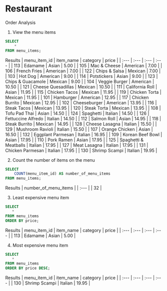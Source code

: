 # Restaurant
Order Analysis

1.  View the menu items
```sql
SELECT
    *
FROM menu_items;
```
Results
| menu\_item\_id | item\_name | category | price |
| :--- | :--- | :--- | :--- |
| 113 | Edamame | Asian | 5.00 |
| 105 | Mac & Cheese | American | 7.00 |
| 106 | French Fries | American | 7.00 |
| 122 | Chips & Salsa | Mexican | 7.00 |
| 103 | Hot Dog | American | 9.00 |
| 114 | Potstickers | Asian | 9.00 |
| 123 | Chips & Guacamole | Mexican | 9.00 |
| 104 | Veggie Burger | American | 10.50 |
| 121 | Cheese Quesadillas | Mexican | 10.50 |
| 111 | California Roll | Asian | 11.95 |
| 115 | Chicken Tacos | Mexican | 11.95 |
| 119 | Chicken Torta | Mexican | 11.95 |
| 101 | Hamburger | American | 12.95 |
| 117 | Chicken Burrito | Mexican | 12.95 |
| 102 | Cheeseburger | American | 13.95 |
| 116 | Steak Tacos | Mexican | 13.95 |
| 120 | Steak Torta | Mexican | 13.95 |
| 108 | Tofu Pad Thai | Asian | 14.50 |
| 124 | Spaghetti | Italian | 14.50 |
| 126 | Fettuccine Alfredo | Italian | 14.50 |
| 112 | Salmon Roll | Asian | 14.95 |
| 118 | Steak Burrito | Mexican | 14.95 |
| 128 | Cheese Lasagna | Italian | 15.50 |
| 129 | Mushroom Ravioli | Italian | 15.50 |
| 107 | Orange Chicken | Asian | 16.50 |
| 132 | Eggplant Parmesan | Italian | 16.95 |
| 109 | Korean Beef Bowl | Asian | 17.95 |
| 110 | Pork Ramen | Asian | 17.95 |
| 125 | Spaghetti & Meatballs | Italian | 17.95 |
| 127 | Meat Lasagna | Italian | 17.95 |
| 131 | Chicken Parmesan | Italian | 17.95 |
| 130 | Shrimp Scampi | Italian | 19.95 |


2. Count the number of items on the menu
```sql
SELECT
    COUNT(menu_item_id) AS number_of_menu_items
FROM menu_items;
```

Results
| number\_of\_menu\_items |
| :--- |
| 32 |

3. Least expensive menu item
```sql
SELECT
   *
FROM menu_items
ORDER BY price;
```
Results
| menu\_item\_id | item\_name | category | price |
| :--- | :--- | :--- | :--- |
| 113 | Edamame | Asian | 5.00 |

4. Most expensive menu item
```sql
SELECT
   *
FROM menu_items
ORDER BY price DESC;
```
Results
| menu\_item\_id | item\_name | category | price |
| :--- | :--- | :--- | :--- |
| 130 | Shrimp Scampi | Italian | 19.95 |
